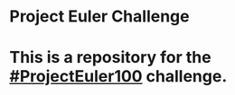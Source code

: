 # Project Euler Challenge
# This is a repository for the [#ProjectEuler100](https://www.freecodecamp.org/news/projecteuler100-coding-challenge-competitive-programming/) challenge. 
